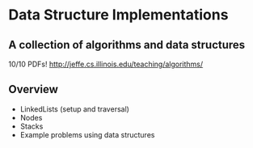 # Data Structure Implementations

## A collection of algorithms and data structures
10/10 PDFs! http://jeffe.cs.illinois.edu/teaching/algorithms/
## Overview
* LinkedLists (setup and traversal)
* Nodes
* Stacks
* Example problems using data structures
